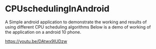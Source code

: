 # CPUschedulingInAndroid
A Simple android application to demonstrate the working and results of using different CPU scheduling algorithms 
Below is a demo of working of the application on a android 10 phone.

https://youtu.be/DAtwx9IUDzw
